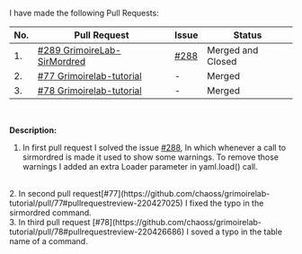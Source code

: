 I have made the following Pull Requests: 
<br />

| No. | Pull Request | Issue | Status |
| --- | --- | --- | --- |
| 1. | [#289  GrimoireLab-SirMordred](https://github.com/chaoss/grimoirelab-sirmordred/pull/289#event-2235401573) | [#288](https://github.com/chaoss/grimoirelab-sirmordred/issues/288) | Merged and Closed|
| 2. | [#77 Grimoirelab-tutorial](https://github.com/chaoss/grimoirelab-tutorial/pull/77#pullrequestreview-220427025) | - | Merged |
| 3. | [#78 Grimoirelab-tutorial](https://github.com/chaoss/grimoirelab-tutorial/pull/78#pullrequestreview-220426686) | - | Merged |

<br />

**Description:**

1. In first pull request I solved the issue [#288](https://github.com/chaoss/grimoirelab-sirmordred/issues/288), In which whenever a call to sirmordred is made it used to show some warnings. To remove those warnings I added an extra Loader parameter in yaml.load() call.
<br />
2. In second pull request[#77](https://github.com/chaoss/grimoirelab-tutorial/pull/77#pullrequestreview-220427025) I fixed the typo in the sirmordred command.
<br />
3. In third pull request [#78](https://github.com/chaoss/grimoirelab-tutorial/pull/78#pullrequestreview-220426686) I soved a typo in the table name of a command.
